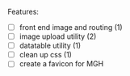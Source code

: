 Features: 

- [ ] front end image and routing (1)
- [ ] image upload utility (2) 
- [ ] datatable utility (1) 
- [ ] clean up css (1)
- [ ] create a favicon for MGH
